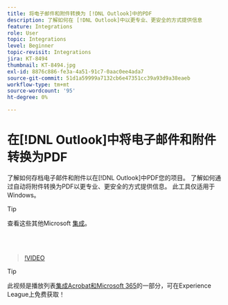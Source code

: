 ```yaml
---
title: 将电子邮件和附件转换为 [!DNL Outlook]中的PDF
description: 了解如何在 [!DNL Outlook]中以更专业、更安全的方式提供信息
feature: Integrations
role: User
topic: Integrations
level: Beginner
topic-revisit: Integrations
jira: KT-8494
thumbnail: KT-8494.jpg
exl-id: 8876c886-fe3a-4a51-91c7-0aac0ee4ada7
source-git-commit: 51d1a59999a7132cb6e47351cc39a93d9a38eaeb
workflow-type: tm+mt
source-wordcount: '95'
ht-degree: 0%

---
```


# 在[!DNL Outlook]中将电子邮件和附件转换为PDF

了解如何存档电子邮件和附件以在[!DNL Outlook]中PDF您的项目。 了解如何通过自动将附件转换为PDF以更专业、更安全的方式提供信息。 此工具仅适用于Windows。

>[!TIP]
>
>查看这些其他Microsoft [集成](../integrate/integrate-overview.md#microsoft)。

<br> 

>[!VIDEO](https://video.tv.adobe.com/v/3409316?quality=12&learn=on&hidetitle=true&captions=chi_hans)

>[!TIP]
>
>此视频是播放列表[集成Acrobat和Microsoft 365](https://experienceleague.adobe.com/zh-hans/playlists/acrobat-integrate-microsoft-365)的一部分，可在Experience League上免费获取！
